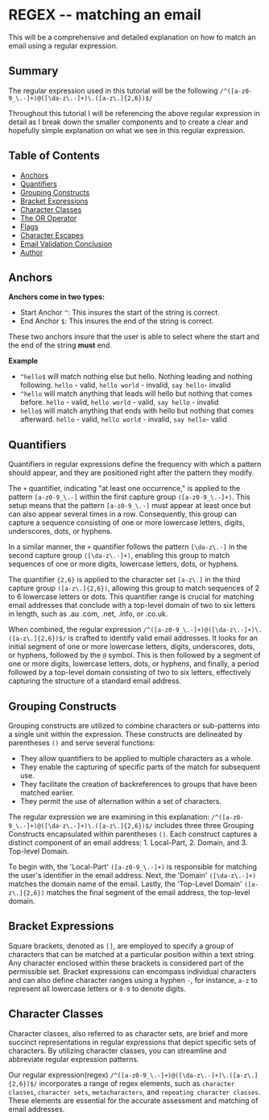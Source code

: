# REGEX -- matching an email

 This will be a comprehensive and detailed explanation on how to match an email using a regular expression.

## Summary
 The regular expression used in this tutorial will be the following `/^([a-z0-9_\.-]+)@([\da-z\.-]+)\.([a-z\.]{2,6})$/`

 Throughout this tutorial I will be referencing the above regular expression in detail as I break down the smaller components and to create a clear and hopefully simple explanation on what we see in this regular expression.

 ## Table of Contents
* [Anchors](#anchors)
* [Quantifiers](#quantifiers)
* [Grouping Constructs](#grouping-constructs)
* [Bracket Expressions](#bracket-expressions)
* [Character Classes](#character-classes)
* [The OR Operator](#the-or-operator)
* [Flags](#flags)
* [Character Escapes](#character-escapes)
* [Email Validation Conclusion](#email-validation-conclusion)
* [Author](#author)

## Anchors
**Anchors come in two types:**
* Start Anchor `^`: This insures the start of the string is correct.
* End Anchor `$`: This insures the end of the string is correct.

These two anchors insure that the user is able to select where the start and the end of the string **must** end. 

**Example**
* `^hello$` will match nothing else but hello. Nothing leading and nothing following. `hello` - valid, `hello world` - invalid, `say hello`- invalid
* `^hello` will match anything that leads will hello but nothing that comes before. `hello` - valid, `hello world` - valid, `say hello` - invalid
* `hello$` will match anything that ends with hello but nothing that comes afterward. `hello` - valid, `hello world` - invalid, `say hello`- valid

## Quantifiers
Quantifiers in regular expressions define the frequency with which a pattern should appear, and they are positioned right after the pattern they modify.

The `+` quantifier, indicating "at least one occurrence," is applied to the pattern `[a-z0-9_\.-]` within the first capture group `([a-z0-9_\.-]+)`. This setup means that the pattern `[a-z0-9_\.-]` must appear at least once but can also appear several times in a row. Consequently, this group can capture a sequence consisting of one or more lowercase letters, digits, underscores, dots, or hyphens.


In a similar manner, the `+` quantifier follows the pattern `[\da-z\.-]` in the second capture group `([\da-z\.-]+)`, enabling this group to match sequences of one or more digits, lowercase letters, dots, or hyphens.


The quantifier `{2,6}` is applied to the character set `[a-z\.]` in the third capture group `([a-z\.]{2,6})`, allowing this group to match sequences of 2 to 6 lowercase letters or dots. This quantifier range is crucial for matching email addresses that conclude with a top-level domain of two to six letters in length, such as .au .com, .net, .info, or .co.uk.


When combined, the regular expression `/^([a-z0-9_\.-]+)@([\da-z\.-]+)\.([a-z\.]{2,6})$/` is crafted to identify valid email addresses. It looks for an initial segment of one or more lowercase letters, digits, underscores, dots, or hyphens, followed by the `@` symbol. This is then followed by a segment of one or more digits, lowercase letters, dots, or hyphens, and finally, a period followed by a top-level domain consisting of two to six letters, effectively capturing the structure of a standard email address.

## Grouping Constructs
Grouping constructs are utilized to combine characters or sub-patterns into a single unit within the expression. These constructs are delineated by parentheses `()` and serve several functions:


* They allow quantifiers to be applied to multiple characters as a whole.
* They enable the capturing of specific parts of the match for subsequent use. 
* They facilitate the creation of backreferences to groups that have been matched earlier.
* They permit the use of alternation within a set of characters.

The regular expression we are examining in this explanation: `/^([a-z0-9_\.-]+)@([\da-z\.-]+)\.([a-z\.]{2,6})$/` includes three three Grouping Constructs encapsulated within parentheses `()`. Each construct captures a distinct component of an email address: 1. Local-Part, 2. Domain, and 3. Top-level Domain.


To begin with, the 'Local-Part' `([a-z0-9_\.-]+)` is responsible for matching the user's identifier in the email address. Next, the 'Domain' `([\da-z\.-]+)` matches the domain name of the email. Lastly, the 'Top-Level Domain' `([a-z\.]{2,6})` matches the final segment of the email address, the top-level domain.


## Bracket Expressions
Square brackets, denoted as `[]`, are employed to specify a group of characters that can be matched at a particular position within a text string. Any character enclosed within these brackets is considered part of the permissible set. Bracket expressions can encompass individual characters and can also define character ranges using a hyphen `-`, for instance, `a-z` to represent all lowercase letters or `0-9` to denote digits.

## Character Classes
Character classes, also referred to as character sets, are brief and more succinct representations in regular expressions that depict specific sets of characters. By utilizing character classes, you can streamline and abbreviate regular expression patterns.

Our regular expression(regex) `/^([a-z0-9_\.-]+)@([\da-z\.-]+)\.([a-z\.]{2,6})$/` incorporates a range of regex elements, such as `character classes`, `character sets`, `metacharacters`, and `repeating character classes`. These elements are essential for the accurate assessment and matching of email addresses.

##
##
##
##
##

